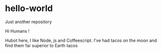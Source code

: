 # hello-world
Just another repository

Hi Humans !

Hubot here, I like Node, js and Coffeescript.
I've had tacos on the moon and find them far superior to Earth tacos
